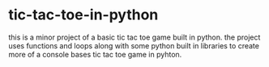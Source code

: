 # tic-tac-toe-in-python
this is a minor project of a basic tic tac toe game built in python. 
the project uses functions and loops along with some python built in libraries to create more of a console bases tic tac toe game in pyhton. 
